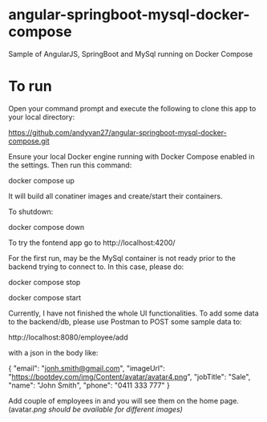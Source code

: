 # angular-springboot-mysql-docker-compose
 Sample of AngularJS, SpringBoot and MySql running on Docker Compose
 
 # To run
 
 Open your command prompt and execute the following to clone this app to your local directory:
 
 https://github.com/andyvan27/angular-springboot-mysql-docker-compose.git
 
 Ensure your local Docker engine running with Docker Compose enabled in the settings. Then run this command:
 
 docker compose up
 
 It will build all conatiner images and create/start their containers.
 
 To shutdown:
 
 docker compose down
 
 To try the fontend app go to http://localhost:4200/
 
 For the first run, may be the MySql container is not ready prior to the backend trying to connect to. In this case, please do:
 
 docker compose stop
 
 docker compose start
 
 Currently, I have not finished the whole UI functionalities. To add some data to the backend/db, please use Postman to POST some sample data to:
 
 http://localhost:8080/employee/add
 
 with a json in the body like:
 
 {
  "email": "jonh.smith@gmail.com",
  "imageUrl": "https://bootdey.com/img/Content/avatar/avatar4.png",
  "jobTitle": "Sale",
  "name": "John Smith",
  "phone": "0411 333 777"
 }
 
Add couple of employees in and you will see them on the home page. (avatar<i>.png should be available for different images)
